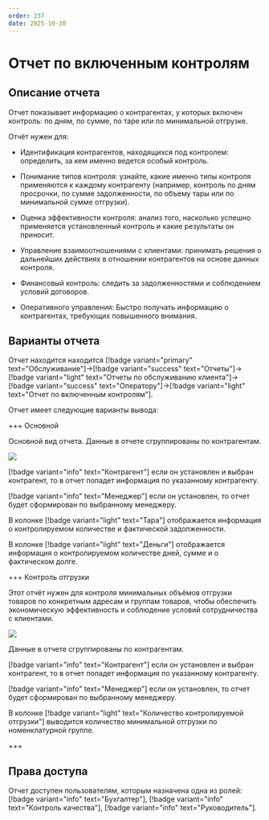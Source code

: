 ```yaml
---
order: 237
date: 2025-10-30
---
```


# Отчет по включенным контролям

## Описание отчета

Отчет показывает информацию о контрагентах, у которых включен контроль: по дням, по сумме, по таре или по минимальной отгрузке.

Отчёт нужен для:

- Идентификация контрагентов, находящихся под контролем: определить, за кем именно ведется особый контроль.

- Понимание типов контроля: узнайте, какие именно типы контроля применяются к каждому контрагенту (например, контроль по дням просрочки, по сумме задолженности, по объему тары или по минимальной сумме отгрузки).

- Оценка эффективности контроля: анализ того, насколько успешно применяется установленный контроль и какие результаты он приносит.

- Управление взаимоотношениями с клиентами: принимать решения о дальнейших действиях в отношении контрагентов на основе данных контроля.

- Финансовый контроль: следить за задолженностями и соблюдением условий договоров.

- Оперативного управления: Быстро получать информацию о контрагентах, требующих повышенного внимания.

## Варианты отчета

Отчет находится находится [!badge variant="primary" text="Обслуживание"]->[!badge variant="success" text="Отчеты"]->[!badge variant="light" text="Отчеты по обслуживанию клиента"]->[!badge variant="success" text="Оператору"]->[!badge variant="light" text="Отчет по включенным контролям"].

Отчет имеет следующие варианты вывода:

+++ Основной

Основной вид отчета. Данные в отчете сгруппированы по контрагентам.

![](/images/Отчет_включенные_контроли.jpg)

[!badge variant="info" text="Контрагент"] если он установлен и выбран контрагент, то в отчет попадет информация по указанному контрагенту. 

[!badge variant="info" text="Менеджер"] если он установлен, то отчет будет сформирован по выбранному менеджеру.

В колонке [!badge variant="light" text="Тара"] отображается информация о контролируемом количестве и фактической задолженности.

В колонке [!badge variant="light" text="Деньги"] отображается информация о контролируемом количестве дней, сумме и о фактическом долге.

+++ Контроль отгрузки

Этот отчёт нужен для контроля минимальных объёмов отгрузки товаров по конкретным адресам и группам товаров, чтобы обеспечить экономическую эффективность и соблюдение условий сотрудничества с клиентами.

![](/images/Отчет_включенные_контроли_контроль_отгрузки.jpg)

Данные в отчете сгруппированы по контрагентам.

[!badge variant="info" text="Контрагент"] если он установлен и выбран контрагент, то в отчет попадет информация по указанному контрагенту. 

[!badge variant="info" text="Менеджер"] если он установлен, то отчет будет сформирован по выбранному менеджеру.

В колонке [!badge variant="light" text="Количество контролируемой отгрузки"] выводится количество минимальной отгрузки по номенклатурной группе.

+++

## Права доступа

Отчет доступен пользователям, которым назначена одна из ролей: [!badge variant="info" text="Бухгалтер"], [!badge variant="info" text="Контроль качества"], [!badge variant="info" text="Руководитель"].
